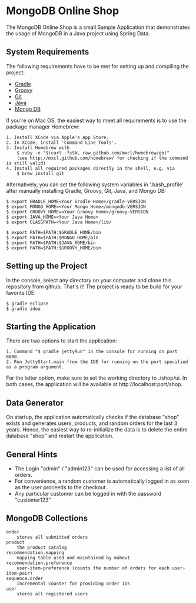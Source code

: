 MongoDB Online Shop
===================

The MongoDB Online Shop is a small Sample Application that demonstrates the usage of MongoDB in a Java project
using Spring Data.

System Requirements
-------------------

The following requirements have to be met for setting up and compiling the project:

* [Gradle](http://www.gradle.org/)
* [Groovy](http://groovy.codehaus.org/)
* [Git](http://git-scm.com/)
* [Java](http://www.java.com/de/download/)
* [Mongo DB](http://www.mongodb.org/)

If you're on Mac OS, the easiest way to meet all requirements is to use the package manager Homebrew:

    1. Install XCode via Apple's App Store.
    2. In XCode, install 'Command Line Tools'.
    3. Install Homebrew with
        $ ruby -e "$(curl -fsSkL raw.github.com/mxcl/homebrew/go)"
        (see http://mxcl.github.com/homebrew/ for checking if the command is still valid)
    4. Install all required packages directly in the shell, e.g. via
        $ brew install git

Alternatively, you can set the following system variables in '.bash_profile' after manually installing Gradle, Groovy,
Git, Java, and Mongo DB:

    $ export GRADLE_HOME<Your Gradle Home>/gradle-VERSION
    $ export MONGO_HOME=<Your Mongo Home>/mongodb-VERSION
    $ export GROOVY_HOME=<Your Groovy Home>/groovy-VERSION
    $ export JAVA_HOME=<Your Java Home>
    $ export CLASSPATH=<Your Java Home>/lib/

    $ export PATH=$PATH:$GRADLE_HOME/bin
    $ export PATH=$PATH:$MONGO_HOME/bin
    $ export PATH=$PATH:$JAVA_HOME/bin
    $ export PATH=$PATH:$GROOVY_HOME/bin


Setting up the Project
----------------------

In the console, select any directory on your computer and clone this repository from github. That's it! The project is ready to be build for your favorite IDE:

    $ gradle eclipse
    $ gradle idea

Starting the Application
------------------------

There are two options to start the application:

    1. Command "$ gradle jettyRun" in the console for running on port 8080.
    2. Run JettyStart.main from the IDE for running on the port specified as a program argument.

For the latter option, make sure to set the working directory to ./shop/ui.
In both cases, the application will be available at http://localhost:port/shop.

Data Generator
---------------

On startup, the application automatically checks if the database "shop" exists and generates users, products, and
random orders for the last 3 years. Hence, the easiest way to re-initialize the data is to delete the entire database
"shop" and restart the application.

General Hints
-------------

- The Login "admin" / "admin123" can be used for accessing a list of all orders.
- For convenience, a random customer is automatically logged in as soon as the user proceeds to the checkout.
- Any particular customer can be logged in with the password "customer123"

MongoDB Collections
-------------------

    order
        stores all submitted orders
    product
        the product catalog
    recommendation.mapping
        mapping table used and maintained by mahout
    recommendation.preference
        user-item-preference (counts the number of orders for each user-item-pair)
    sequence.order
        incremental counter for providing order IDs
    user
        stores all registered users